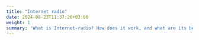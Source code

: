 ```yaml
---
title: "Internet radio"
date: 2024-08-23T11:37:26+03:00
weight: 1
summary: 'What is Internet-radio? How does it work, and what are its benefits? How can you use it?'
---
```

